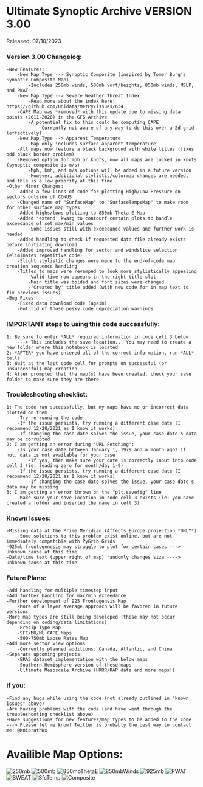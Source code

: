 # Ultimate Synoptic Archive VERSION 3.00
Released: 07/10/2023

### Version 3.00 Changelog:
    -New Features:
        -New Map Type --> Synoptic Composite (inspired by Tomer Burg's Synoptic Composite Map)
            -Includes 250mb winds, 500mb vort/heights, 850mb winds, MSLP, and PWAT
        -New Map Type --> Severe Weather Threat Index
            -Read more about the index here: https://github.com/Unidata/MetPy/issues/634
        -CAPE Map was *removed* with this update due to missing data points (2011-2020) in the GFS Archive
            -A potential fix to this could be computing CAPE
                -Currently not aware of any way to do this over a 2d grid (effectively)
        -New Map Type --> Apparent Temperature
            -Map only includes surface apparent temperature
        -All maps now feature a black background with white titles (fixes odd black border problem)
        -Removed option for mph or knots, now all maps are locked in knots (synoptic composite is m/s)
            -Mph, kmh, and m/s options will be added in a future version
            -However, additional stylistic/colormap changes are needed, and this is a low priority at this time
    -Other Minor Changes:
        -Added a few lines of code for plotting High/Low Pressure on sectors outside of CONUS
        -Changed name of "SurfaceMap" to "SurfaceTempsMap" to make room for other surface map types
        -Added highs/lows plotting to 850mb Theta-E Map
        -Added 'extend' kwarg to contourf certain plots to handle exceedance of set max/min values
            -Some issues still with exceedance values and further work is needed
        -Added handling to check if requested data file already exists before initiating download
        -Added improved handling for sector and windslice selection (eliminates repetitive code)
        -Slight stylistic changes were made to the end-of-code map creation sequence handling
        -Titles to maps were revamped to look more stylistically appealing
            -Valid time now appears in the right title slot
            -Main title was bolded and font sizes were changed
            -'Created by' title added (with new code for in map text to fix previous issues)
    -Bug Fixes:
        -Fixed data download code (again)
        -Got rid of those pesky code depreciation warnings

### IMPORTANT steps to using this code successfully:
    1: Be sure to enter *ALL* required information in code cell 3 below
        ---> This includes the save location... You may need to create a new folder where this notebook is located
    2: *AFTER* you have entered all of the correct information, run *ALL* cells
    3: Wait at the last code cell for prompts on successful (or unsuccessful) map creation
    4: After prompted that the map(s) have been created, check your save folder to make sure they are there

### Troubleshooting checklist:
    1: The code ran successfully, but my maps have no or incorrect data plotted on them
        -Try re-running the code
        -If the issue persists, try running a different case date (I recommend 12/28/2021 as I know it works)
        -If changing the case date solves the issue, your case date's data may be corrupted
    2: I am getting an error during "URL Fetching":
        -Is your case date between January 1, 1979 and a month ago? If not, data is not available for your case
            -If yes, then make sure your date is correctly input into code cell 3 (ie: leading zero for month/day 1-9)
        -If the issue persists, try running a different case date (I recommend 12/28/2021 as I know it works)
            -If changing the case date solves the issue, your case date's data may be missing
    3: I am getting an error thrown on the "plt.savefig" line
        -Make sure your save location in code cell 3 exists (ie: you have created a folder and inserted the name in cell 3)  

### Known Issues:
    -Missing data at the Prime Meridian (Affects Europe projection *ONLY*)
        -Some solutions to this problem exist online, but are not immediately compatible with PyGrib Grids
    -925mb frontogenesis may struggle to plot for certain cases ---> Unknown cause at this time
    -Date/time text (upper right of map) randomly changes size ----> Unknown cause at this time

### Future Plans:
    -Add handling for multiple timestep input
    -Add further handling for max/min exceedance
    -Further development of 925 Frontogensis Map
        -More of a layer average approach will be favored in future versions
    -More map types are still being developed (these may not occur depending on coding/data limitations)
        -Precip-Type Map
        -SFC/MU/ML CAPE Maps
        -500-750mb Lapse Rates Map
    -Add more sector view options
        -Currently planned additions: Canada, Atlantic, and China
    -Separate upcoming projects:
        -ERA5 dataset implementation with the below maps
        -Southern Hemisphere version of these maps
        -Ultimate Mesoscale Archive (HRRR/RAP data and more maps!)

### If you: 
    -Find any bugs while using the code (not already outlined in "known issues" above)
    -Are having problems with the code (and have went through the troubleshooting checklist above)
    -Have suggestions for new features/map types to be added to the code
    ---> Please let me know! Twitter is probably the best way to contact me: @KniprathWx
# Availible Map Options:
![250mb](https://github.com/KniprathWx/Ultimate-Synoptic-Archive/blob/main/250mbJet_CFSR_11-01-1991_18z.png)
![500mb](https://github.com/KniprathWx/Ultimate-Synoptic-Archive/blob/main/500mbVorticity_CFSR_11-01-1991_18z.png)
![850mbThetaE](https://github.com/KniprathWx/Ultimate-Synoptic-Archive/blob/main/850mbThetaE_CFSR_11-01-1991_18z.png)
![850mbWinds](https://github.com/KniprathWx/Ultimate-Synoptic-Archive/blob/main/850mbWinds_CFSR_11-01-1991_18z.png)
![925mb](https://github.com/KniprathWx/Ultimate-Synoptic-Archive/blob/main/925mbFrontogenesis_CFSR_11-01-1991_18z.png)
![PWAT](https://github.com/KniprathWx/Ultimate-Synoptic-Archive/blob/main/PWAT_CFSR_11-01-1991_18z.png)
![SWEAT](https://github.com/KniprathWx/Ultimate-Synoptic-Archive/blob/main/SWEAT_CFSR_11-01-1991_18z.png)
![SfcTemp](https://github.com/KniprathWx/Ultimate-Synoptic-Archive/blob/main/SurfaceTemp_CFSR_11-01-1991_18z.png)
![Composite](https://github.com/KniprathWx/Ultimate-Synoptic-Archive/blob/main/SynopticComposite_CFSR_11-01-1991_18z.png)
